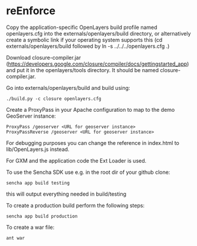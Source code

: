 reEnforce
=========

Copy the application-specific OpenLayers build profile named openlayers.cfg into the externals/openlayers/build directory, or alternatively create a symbolic link if your operating system supports this (cd externals/openlayers/build followed by ln -s ../../../openlayers.cfg .)

Download closure-compiler.jar (https://developers.google.com/closure/compiler/docs/gettingstarted_app) and put it in the openlayers/tools directory. It should be named closure-compiler.jar.

Go into externals/openlayers/build and build using:

    ./build.py -c closure openlayers.cfg

Create a ProxyPass in your Apache configuration to map to the demo GeoServer instance:

    ProxyPass /geoserver <URL for geoserver instance>
    ProxyPassReverse /geoserver <URL for geoserver instance>

For debugging purposes you can change the reference in index.html to lib/OpenLayers.js instead.

For GXM and the application code the Ext Loader is used.

To use the Sencha SDK use e.g. in the root dir of your github clone:

    sencha app build testing

this will output everything needed in build/testing

To create a production build perform the following steps:

    sencha app build production

To create a war file:

    ant war
